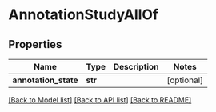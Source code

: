 # AnnotationStudyAllOf


## Properties
Name | Type | Description | Notes
------------ | ------------- | ------------- | -------------
**annotation_state** | **str** |  | [optional] 

[[Back to Model list]](../README.md#documentation-for-models) [[Back to API list]](../README.md#documentation-for-api-endpoints) [[Back to README]](../README.md)


